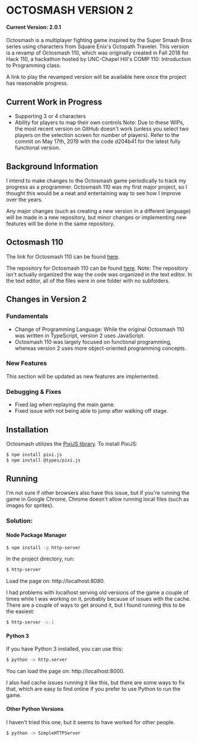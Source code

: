 # OCTOSMASH VERSION 2
#### Current Version: 2.0.1
Octosmash is a multiplayer fighting game inspired by the Super Smash Bros series using characters from Square Enix's Octopath Traveler. This version is a revamp of Octosmash 110, which was originally created in Fall 2018 for Hack 110, a hackathon hosted by UNC-Chapel Hill's COMP 110: Introduction to Programming class.

A link to play the revamped version will be available here once the project has reasonable progress.

## Current Work in Progress
* Supporting 3 or 4 characters
* Ability for players to map their own controls
Note: Due to these WIPs, the most recent version on GitHub doesn't work (unless you select two players on the selection screen for number of players). Refer to the commit on May 17th, 2019 with the code d204b41 for the latest fully functional version.

## Background Information
I intend to make changes to the Octosmash game periodically to track my progress as a programmer. Octosmash 110 was my first major project, so I thought this would be a neat and entertaining way to see how I improve over the years.

Any major changes (such as creating a new version in a different language) will be made in a new repository, but minor changes or implementing new features will be done in the same repository.

## Octosmash 110
The link for Octosmash 110 can be found [here](http://apps.introcs.com/linzhou/z-hack-110/octosmash-110.html).

The repository for Octosmash 110 can be found [here](https://github.com/lin-zhou/Octosmash-110). Note: The repository isn't actually organized the way the code was organized in the text editor. In the text editor, all of the files were in one folder with no subfolders.

## Changes in Version 2
### Fundamentals
* Change of Programming Language: While the original Octosmash 110 was written in TypeScript, version 2 uses JavaScript.
* Octosmash 110 was largely focused on functional programming, whereas version 2 uses more object-oriented programming concepts.

### New Features
This section will be updated as new features are implemented.

### Debugging & Fixes
* Fixed lag when replaying the main game.
* Fixed issue with not being able to jump after walking off stage.

## Installation
Octosmash utilizes the [PixiJS library](http://www.pixijs.com).
To install PixiJS:
```sh
$ npm install pixi.js
$ npm install @types/pixi.js
```

## Running
I'm not sure if other browsers also have this issue, but if you're running the game in Google Chrome, Chrome doesn't allow running local files (such as images for sprites).

### Solution:

#### Node Package Manager
```sh
$ npm install -g http-server
```
In the project directory, run:
```sh
$ http-server
```

Load the page on: http://localhost:8080.

I had problems with localhost serving old versions of the game a couple of times while I was working on it, probably because of issues with the cache. There are a couple of ways to get around it, but I found running this to be the easiest:

```sh
$ http-server -c-1
```

#### Python 3
If you have Python 3 installed, you can use this:

```sh
$ python -m http.server
```
You can load the page on: http://localhost:8000.

I also had cache issues running it like this, but there are some ways to fix that, which are easy to find online if you prefer to use Python to run the game.

#### Other Python Versions
I haven't tried this one, but it seems to have worked for other people.

```sh
$ python -m SimpleHTTPServer
```